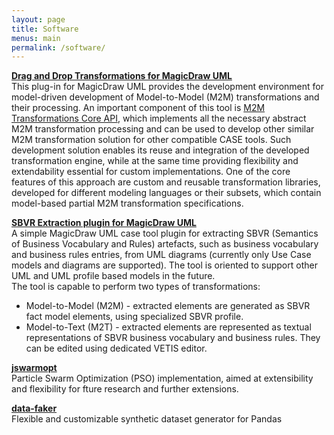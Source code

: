 ```yaml
---
layout: page
title: Software
menus: main
permalink: /software/
---
```


**[Drag and Drop Transformations for MagicDraw UML](https://bitbucket.org/pauliusdan/magicdraw-d-d-transformations/)**  
This plug-in for MagicDraw UML provides the development environment for model-driven development of Model-to-Model (M2M) transformations 
and their processing. An important component of this tool is [M2M Transformations Core API](https://bitbucket.org/pauliusdan/transformation-framework), 
which implements all the necessary abstract M2M transformation processing and can be used to develop other similar M2M transformation solution for other compatible CASE tools. 
Such development solution enables its reuse and integration of the developed transformation engine, while at the same time providing flexibility and extendability 
essential for custom implementations. One of the core features of this approach are custom and reusable transformation libraries, developed for different modeling languages 
or their subsets, which contain model-based partial M2M transformation specifications.

**[SBVR Extraction plugin for MagicDraw UML](https://bitbucket.org/pauliusdan/sbvr-extraction/)**  
A simple MagicDraw UML case tool plugin for extracting SBVR (Semantics of Business Vocabulary and Rules) artefacts, such as business vocabulary and business rules entries, 
from UML diagrams (currently only Use Case models and diagrams are supported). The tool is oriented to support other UML and UML profile based models in the future.  
The tool is capable to perform two types of transformations:
- Model-to-Model (M2M) - extracted elements are generated as SBVR fact model elements, using specialized SBVR profile.
- Model-to-Text (M2T) - extracted elements are represented as textual representations of SBVR business vocabulary and business rules. They can be edited using dedicated VETIS editor.

**[jswarmopt](https://github.com/paudan/jswarmopt)**  
Particle Swarm Optimization (PSO) implementation, aimed at extensibility and flexibility for fture research and further extensions.

**[data-faker](https://github.com/paudan/data-faker)**  
Flexible and customizable synthetic dataset generator for Pandas


